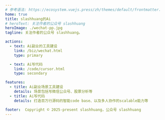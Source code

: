 ```yaml
---
# 参考语法: https://ecosystem.vuejs.press/zh/themes/default/frontmatter.html#tagline
home: true
title: slashhuang的Ai
# heroText: 关注作者的公众号 slashhuang
heroImage: ./wechat-pp.jpg
tagline: 关注作者的公众号 slashhuang。

actions:
  - text: Ai副业的工具建设
    link: /biz/wechat.html
    type: primary

  - text: Ai写代码
    link: /code/cursor.html
    type: secondary

features:
  - title: Ai副业场景工具建设
    details: 场景包括写微信公众号、股票分析等
  - title: Ai写代码
    details: 打造百万行源码的智能code base、以及多人协作的scalable能力等

footer:  Copyright © 2025-present slashhuang，公众号 slashhuang
---
```

